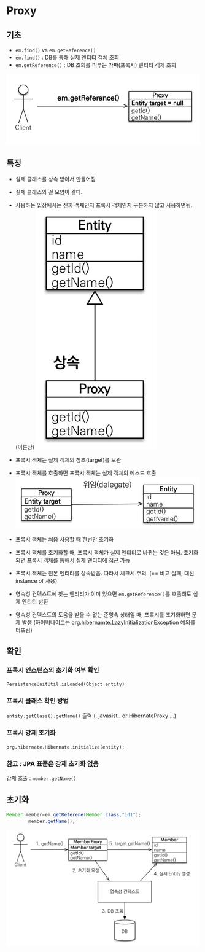 # Proxy

## 기초

- `em.find()` vs `em.getReference()`
- `em.find()` : DB를 통해 실제 엔티티 객체 조회
- `em.getReference()` : DB 조회를 미루는 가짜(프록시) 엔티티 객체 조회

![img1](../img/proxy_1.jpg)

## 특징

- 실제 클래스를 상속 받아서 만들어짐
- 실제 클래스와 겉 모양이 같다.
- 사용하는 입장에서는 진짜 객체인지 프록시 객체인지 구분하지 않고 사용하면됨. (이론상)
  ![img2](../img/proxy_2.jpg)

- 프록시 객체는 실제 객체의 참조(target)를 보관
- 프록시 객체를 호출하면 프록시 객체는 실제 객체의 메소드 호출
  ![img3](../img/proxy_3.jpg)

- 프록시 객체는 처음 사용할 때 한번만 초기화
- 프록시 객체를 초기화할 때, 프록시 객체가 실제 엔티티로 바뀌는 것은 아님. 초기화되면 프록시 객체를 통해서 실제 엔티티에 접근 가능
- 프록시 객체는 원본 엔티티를 상속받음. 따라서 체크시 주의. (== 비교 실패, 대신 instance of 사용)
- 영속성 컨텍스트에 찾는 엔티티가 이미 있으면 `em.getReference()`를 호출해도 실제 엔티티 반환
- 영속성 컨텍스트의 도움을 받을 수 없는 준영속 상태일 때, 프록시를 초기화하면 문제 발생   (하이버네이트는 org.hibernamte.LazyInitializationException 예외를 터뜨림)

## 확인

### 프록시 인스턴스의 초기화 여부 확인

`PersistenceUnitUtil.isLoaded(Object entity)`

### 프록시 클래스 확인 방법

`entity.getClass().getName()` 출력 (..javasist.. or HibernateProxy ...)

### 프록시 강제 초기화

`org.hibernate.Hibernate.initialize(entity);`

### 참고 : JPA 표준은 강제 초기화 없음

강제 호출 : `member.getName()`

## 초기화

```java
Member member=em.getReferene(Member.class,"id1");
        member.getName();
```

![img4](../img/proxy_4.jpg)

